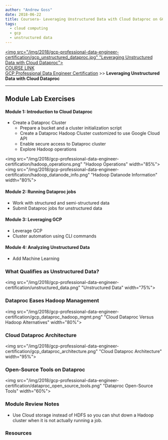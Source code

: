 ```yaml
---
author: "Andrew Goss"
date: 2018-06-22
title: Coursera- Leveraging Unstructured Data with Cloud Dataproc on GCP
tags:
  - cloud computing
  - gcp
  - unstructured data
---
```

<a href="https://www.coursera.org/learn/leveraging-unstructured-data-dataproc-gcp" target=_><img src="/img/2018/gcp-professional-data-engineer-certification/gcp_unstructured_dataproc.jpg" "Leveraging Unstructured Data with Cloud Dataproc"></a><br>
<a href="https://www.coursera.org/learn/leveraging-unstructured-data-dataproc-gcp" target="_blank">COURSE LINK</a><br>
<a href="/2018/gcp-professional-data-engineer-certification/">GCP Professional Data Engineer Certification</a> >> <b>Leveraging Unstructured Data with Cloud Dataproc</b>
<hr>

## Module Lab Exercises

#### Module 1: Introduction to Cloud Dataproc
* Create a Dataproc Cluster
  * Prepare a bucket and a cluster initialization script
  * Create a Dataproc Hadoop Cluster customized to use Google Cloud API
  * Enable secure access to Dataproc cluster
  * Explore Hadoop operations

<img src="/img/2018/gcp-professional-data-engineer-certification/hadoop_operations.png" "Hadoop Operations" width="85%">
<img src="/img/2018/gcp-professional-data-engineer-certification/hadoop_datanode_info.png" "Hadoop Datanode Information" width="80%">

#### Module 2: Running Dataproc jobs
* Work with structured and semi-structured data
* Submit Dataproc jobs for unstructured data

#### Module 3: Leveraging GCP
* Leverage GCP
* Cluster automation using CLI commands

#### Module 4: Analyzing Unstructured Data
* Add Machine Learning

### What Qualifies as Unstructured Data?
<img src="/img/2018/gcp-professional-data-engineer-certification/unstructured_data.png" "Unstructured Data" width="75%">

### Dataproc Eases Hadoop Management
<img src="/img/2018/gcp-professional-data-engineer-certification/gcp_dataproc_hadoop_mgmt.png" "Cloud Dataproc Versus Hadoop Alternatives" width="80%">

### Cloud Dataproc Architecture
<img src="/img/2018/gcp-professional-data-engineer-certification/gcp_dataproc_architecture.png" "Cloud Dataproc Architecture" width="95%">

### Open-Source Tools on Dataproc
<img src="/img/2018/gcp-professional-data-engineer-certification/dataproc_open_source_tools.png" "Dataproc Open-Source Tools" width="60%">

### Module Review Notes
* Use Cloud storage instead of HDFS so you can shut down a Hadoop cluster when it is not actually running a job.

### Resources